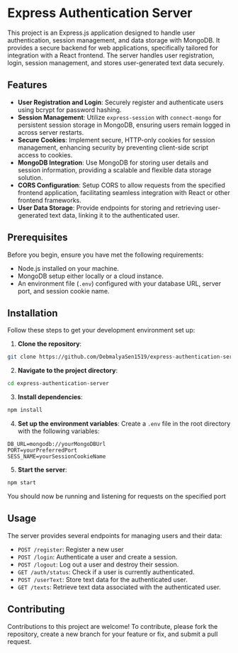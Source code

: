 # Express Authentication Server

This project is an Express.js application designed to handle user authentication, session management, and data storage with MongoDB. It provides a secure backend for web applications, specifically tailored for integration with a React frontend. The server handles user registration, login, session management, and stores user-generated text data securely.

## Features

- **User Registration and Login**: Securely register and authenticate users using bcrypt for password hashing.
- **Session Management**: Utilize `express-session` with `connect-mongo` for persistent session storage in MongoDB, ensuring users remain logged in across server restarts.
- **Secure Cookies**: Implement secure, HTTP-only cookies for session management, enhancing security by preventing client-side script access to cookies.
- **MongoDB Integration**: Use MongoDB for storing user details and session information, providing a scalable and flexible data storage solution.
- **CORS Configuration**: Setup CORS to allow requests from the specified frontend application, facilitating seamless integration with React or other frontend frameworks.
- **User Data Storage**: Provide endpoints for storing and retrieving user-generated text data, linking it to the authenticated user.

## Prerequisites

Before you begin, ensure you have met the following requirements:
- Node.js installed on your machine.
- MongoDB setup either locally or a cloud instance.
- An environment file (`.env`) configured with your database URL, server port, and session cookie name.

## Installation

Follow these steps to get your development environment set up:

1. **Clone the repository**:
```bash
git clone https://github.com/DebmalyaSen1519/express-authentication-server.git
```

2. **Navigate to the project directory**:
```bash
cd express-authentication-server
```

3. **Install dependencies**:
```bash
npm install
```

4. **Set up the environment variables**:
Create a `.env` file in the root directory with the following variables:
```plaintext
DB_URL=mongodb://yourMongoDBUrl
PORT=yourPreferredPort
SESS_NAME=yourSessionCookieName
```

5. **Start the server**:
```bash
npm start
```

You should now be running and listening for requests on the specified port

## Usage

The server provides several endpoints for managing users and their data:

* `POST /register`: Register a new user
* `POST /login`: Authenticate a user and create a session.
* `POST /logout`: Log out a user and destroy their session.
* `GET /auth/status`: Check if a user is currently authenticated.
* `POST /userText`: Store text data for the authenticated user.
* `GET /texts`: Retrieve text data associated with the authenticated user.

## Contributing

Contributions to this project are welcome! To contribute, please fork the repository, create a new branch for your feature or fix, and submit a pull request.
